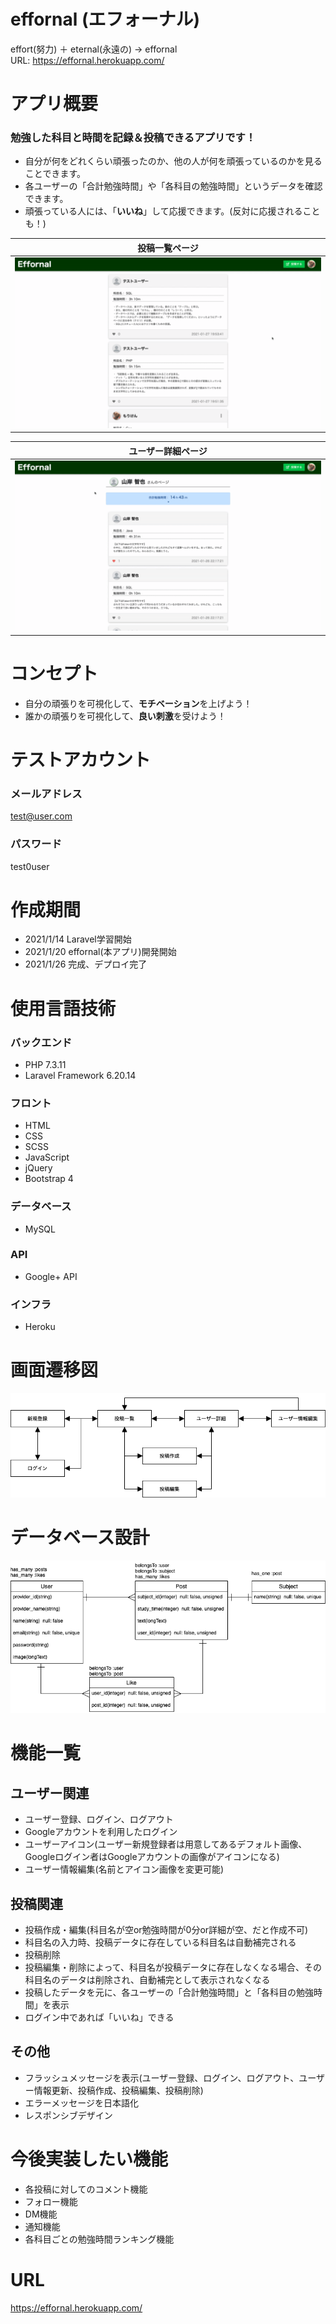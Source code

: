 # effornal (エフォーナル)
effort(努力) ＋ eternal(永遠の) → effornal  
URL: https://effornal.herokuapp.com/

# アプリ概要
### 勉強した科目と時間を**記録**＆**投稿**できるアプリです！
- 自分が何をどれくらい頑張ったのか、他の人が何を頑張っているのかを見ることできます。
- 各ユーザーの「合計勉強時間」や「各科目の勉強時間」というデータを確認できます。
- 頑張っている人には、「**いいね**」して応援できます。(反対に応援されることも！)

| 投稿一覧ページ |
| --- |
| ![投稿一覧](./public/images/gifs/post_index.gif) |

| ユーザー詳細ページ |
| --- |
| ![ユーザー詳細](./public/images/gifs/user_show.gif) |

# コンセプト
- 自分の頑張りを可視化して、**モチベーション**を上げよう！
- 誰かの頑張りを可視化して、**良い刺激**を受けよう！

# テストアカウント
### メールアドレス  
test@user.com  

### パスワード  
test0user

# 作成期間
- 2021/1/14 Laravel学習開始
- 2021/1/20 effornal(本アプリ)開発開始
- 2021/1/26 完成、デプロイ完了

# 使用言語技術
### バックエンド
- PHP 7.3.11
- Laravel Framework 6.20.14
### フロント
- HTML
- CSS
- SCSS
- JavaScript
- jQuery
- Bootstrap 4
### データベース
- MySQL
### API
- Google+ API
### インフラ
- Heroku

# 画面遷移図
![画面遷移図](st.drawio.png)

# データベース設計
![ER図](er.drawio.png)

# 機能一覧
## ユーザー関連
- ユーザー登録、ログイン、ログアウト
- Googleアカウントを利用したログイン
- ユーザーアイコン(ユーザー新規登録者は用意してあるデフォルト画像、Googleログイン者はGoogleアカウントの画像がアイコンになる)
- ユーザー情報編集(名前とアイコン画像を変更可能)
## 投稿関連
- 投稿作成・編集(科目名が空or勉強時間が0分or詳細が空、だと作成不可)
- 科目名の入力時、投稿データに存在している科目名は自動補完される
- 投稿削除
- 投稿編集・削除によって、科目名が投稿データに存在しなくなる場合、その科目名のデータは削除され、自動補完として表示されなくなる
- 投稿したデータを元に、各ユーザーの「合計勉強時間」と「各科目の勉強時間」を表示
- ログイン中であれば「いいね」できる
## その他
- フラッシュメッセージを表示(ユーザー登録、ログイン、ログアウト、ユーザー情報更新、投稿作成、投稿編集、投稿削除)
- エラーメッセージを日本語化
- レスポンシブデザイン

# 今後実装したい機能
- 各投稿に対してのコメント機能
- フォロー機能
- DM機能
- 通知機能
- 各科目ごとの勉強時間ランキング機能

# URL
https://effornal.herokuapp.com/